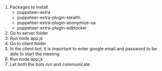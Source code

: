 1. Packages to install
	- puppeteer-extra
	- puppeteer-extra-plugin-stealth
	- puppeteer-extra-plugin-anonymize-ua
	- puppeteer-extra-plugin-adblocker
2. Go to server folder
3. Run node app.js
4. Go to client folder
5. In the client bot, it is important to enter google email and password to be able to start the meeting
6. Run node app.js
7. Let both the bots run and communicate